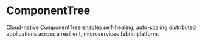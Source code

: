 # ComponentTree
Cloud-native ComponentTree enables self-healing, auto-scaling distributed applications across a resilient, microservices fabric platform.
